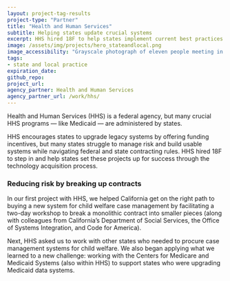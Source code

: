 ```yaml
---
layout: project-tag-results
project-type: "Partner"
title: "Health and Human Services"
subtitle: Helping states update crucial systems
excerpt: HHS hired 18F to help states implement current best practices and upgrade legacy systems.
image: /assets/img/projects/hero_stateandlocal.png
image_accessibility: "Grayscale photograph of eleven people meeting in small groups during a workshop"
tags:
- state and local practice
expiration_date:
github_repo:
project_url:
agency_partner: Health and Human Services
agency_partner_url: /work/hhs/
---
```


Health and Human Services (HHS) is a federal agency, but many crucial HHS programs — like Medicaid — are administered by states.

HHS encourages states to upgrade legacy systems by offering funding incentives, but many states struggle to manage risk and build usable systems while navigating federal and state contracting rules. HHS hired 18F to step in and help states set these projects up for success through the technology acquisition process.

### Reducing risk by breaking up contracts

In our first project with HHS, we helped California get on the right path to buying a new system for child welfare case management by facilitating a two-day workshop to break a monolithic contract into smaller pieces (along with colleagues from California’s Department of Social Services, the Office of Systems Integration, and Code for America).

Next, HHS asked us to work with other states who needed to procure case management systems for child welfare. We also began applying what we learned to a new challenge: working with the Centers for Medicare and Medicaid Systems (also within HHS) to support states who were upgrading Medicaid data systems.

